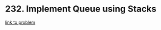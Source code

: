# 232. Implement Queue using Stacks

[link to problem](https://leetcode.com/problems/implement-queue-using-stacks)

